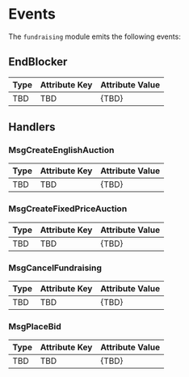 <!-- order: 7 -->

# Events

The `fundraising` module emits the following events:

## EndBlocker

| Type              | Attribute Key        | Attribute Value        |
| ----------------- | -------------------- | ---------------------- |
| TBD   | TBD              | {TBD}               |

## Handlers

### MsgCreateEnglishAuction

| Type                      | Attribute Key         | Attribute Value          |
| ------------------------- | --------------------- | ------------------------ |
| TBD  | TBD               | {TBD}                 |

### MsgCreateFixedPriceAuction

| Type                      | Attribute Key    | Attribute Value |
| ------------------------- | -------------------- | -------------------- |
| TBD  | TBD               | {TBD}                 |

### MsgCancelFundraising

| Type    | Attribute Key | Attribute Value |
| ------- | ------------- | --------------- |
| TBD  | TBD               | {TBD}                 |

### MsgPlaceBid

| Type              | Attribute Key      | Attribute Value    |
| ----------------- | ------------------ | ------------------ |
| TBD  | TBD               | {TBD}                 |